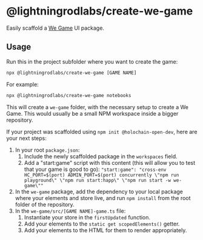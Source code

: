 # @lightningrodlabs/create-we-game

Easily scaffold a [We Game](https://npmjs.com/package/@lightningrodlabs/we-game) UI package.

## Usage

Run this in the project subfolder where you want to create the game:

```bash
npx @lightningrodlabs/create-we-game [GAME NAME]
```

For example:

```bash
npx @lightningrodlabs/create-we-game notebooks
```

This will create a `we-game` folder, with the necessary setup to create a We Game. This would usually be a small NPM workspace inside a bigger repository.

If your project was scaffolded using `npm init @holochain-open-dev`, here are your next steps:

1. In your root `package.json`:
   1. Include the newly scaffolded package in the `workspaces` field.
   2. Add a "start:game" script with this content (this will allow you to test that your game is good to go):
`"start:game": "cross-env HC_PORT=$(port) ADMIN_PORT=$(port) concurrently \"npm run playground\" \"npm run start:happ\" \"npm run start -w we-game\""`
2. In the `we-game` package, add the dependency to your local package where your elements and store live, and run `npm install` from the root folder of the repository.
3. In the `we-game/src/[GAME NAME]-game.ts` file:
   1. Instantiate your store in the `firstUpdated` function.
   2. Add your elements to the `static get scopedElements()` getter.
   3. Add your elements to the HTML for them to render appropriately.